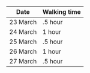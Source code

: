 | Date | Walking time |
|------|--------------|
|23 March  | .5 hour   |
| 24 March | 1 hour   |
|25 March | .5 hour |
| 26 March | 1 hour |
| 27 March | .5 hour |